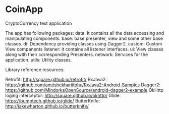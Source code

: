 # CoinApp
CryptoCurrency test application

The app has following packages:
data: It contains all the data accessing and manipulating components.
base: base presenter, view and some other base classes.
di: Dependency providing classes using Dagger2.
custom: Custom View companents
listener: it contains all listener interfaces.
ui: View classes along with their corresponding Presenters.
network: Services for the application.
utils: Utility classes.


Library reference resources:

Retrofit:  http://square.github.io/retrofit/
RxJava2: https://github.com/amitshekhariitbhu/RxJava2-Android-Samples
Dagger2: https://github.com/MindorksOpenSource/android-dagger2-example
OkHttp loging interceptor: http://square.github.io/okhttp/
Glide: https://bumptech.github.io/glide/
ButterKnife: http://jakewharton.github.io/butterknife/



